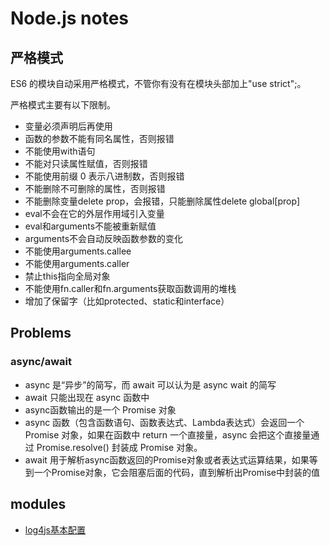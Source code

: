 # Node.js notes

## 严格模式

ES6 的模块自动采用严格模式，不管你有没有在模块头部加上"use strict";。

严格模式主要有以下限制。

- 变量必须声明后再使用
- 函数的参数不能有同名属性，否则报错
- 不能使用with语句
- 不能对只读属性赋值，否则报错
- 不能使用前缀 0 表示八进制数，否则报错
- 不能删除不可删除的属性，否则报错
- 不能删除变量delete prop，会报错，只能删除属性delete global[prop]
- eval不会在它的外层作用域引入变量
- eval和arguments不能被重新赋值
- arguments不会自动反映函数参数的变化
- 不能使用arguments.callee
- 不能使用arguments.caller
- 禁止this指向全局对象
- 不能使用fn.caller和fn.arguments获取函数调用的堆栈
- 增加了保留字（比如protected、static和interface）

## Problems

### async/await

- async 是“异步”的简写，而 await 可以认为是 async wait 的简写
- await 只能出现在 async 函数中
- async函数输出的是一个 Promise 对象
- async 函数（包含函数语句、函数表达式、Lambda表达式）会返回一个 Promise 对象，如果在函数中 return 一个直接量，async 会把这个直接量通过 Promise.resolve() 封装成 Promise 对象。
- await 用于解析async函数返回的Promise对象或者表达式运算结果，如果等到一个Promise对象，它会阻塞后面的代码，直到解析出Promise中封装的值

## modules

- [log4js基本配置](https://www.shenyujie.cc/2018/05/25/log4js-basic/)